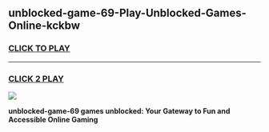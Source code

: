 
## unblocked-game-69-Play-Unblocked-Games-Online-kckbw
<h3>
<a href="https://premium76.site?title=unblocked-game-69&ref=25A">CLICK TO PLAY</a></h3>
<hr>

<h3>
<a href="https://premium76.site?title=unblocked-game-69&ref=25A">CLICK 2 PLAY</a>
  
</h3>

<a href="https://premium76.site?title=unblocked-game-69&ref=25A"><img src="https://clearcache.store/games.png"></a>


**unblocked-game-69 games unblocked: Your Gateway to Fun and Accessible Online Gaming**
